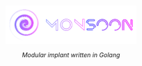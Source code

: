 
<div align="center">
  <img width="300px" src="images/logo.png" />

  <br/>

  <p><i>Modular implant written in Golang</i></p>
  <br />
  
</div>

